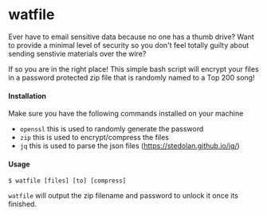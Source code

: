 watfile
=======

Ever have to email sensitive data because no one has a thumb drive? Want to provide a minimal level
of security so you don't feel totally guilty about sending senstivie materials over the wire?

If so you are in the right place! This simple bash script will encrypt your files in a password protected
zip file that is randomly named to a Top 200 song!

#### Installation

Make sure you have the following commands installed on your machine

- `openssl` this is used to randomly generate the password
- `zip` this is used to encrypt/compress the files
- `jq` this is used to parse the json files (https://stedolan.github.io/jq/)

#### Usage

```
$ watfile [files] [to] [compress]
```

`watfile` will output the zip filename and password to unlock it once its finished.
